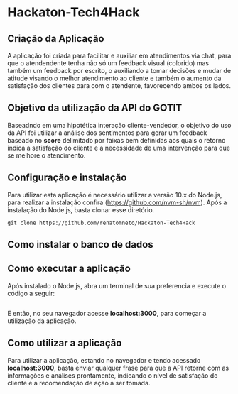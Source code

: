 # Hackaton-Tech4Hack

## Criação da Aplicação
A aplicação foi criada para facilitar e auxiliar em atendimentos via chat, para que o atendendente tenha não só um feedback visual (colorido) mas também um feedback por escrito, o auxiliando a tomar decisões e mudar de atitude visando o melhor atendimento ao cliente e também o aumento da satisfação dos clientes para com o atendente, favorecendo ambos os lados.

## Objetivo da utilização da API do GOTIT
Baseadndo em uma hipotética interação cliente-vendedor, o objetivo do uso da API foi utilizar a análise dos sentimentos para gerar um feedback baseado no **score** delimitado por faixas bem definidas aos quais o retorno indica a satisfação do cliente e a necessidade de uma intervenção para que se melhore o atendimento.

## Configuração e instalação
Para utilizar esta aplicação é necessário utilizar a versão 10.x do Node.js, para realizar a instalação confira (https://github.com/nvm-sh/nvm). 
Após a instalação do Node.js, basta clonar esse diretório.
```
git clone https://github.com/renatomneto/Hackaton-Tech4Hack
```
## Como instalar o banco de dados


## Como executar a aplicação
Após instalado o Node.js, abra um terminal de sua preferencia e execute o código a seguir:
```

```
E então, no seu navegador acesse **localhost:3000**, para começar a utilização da aplicação.

## Como utilizar a aplicação
Para utilizar a aplicação, estando no navegador e tendo acessado **localhost:3000**, basta enviar qualquer frase para que a API retorne com as informações e análises prontamente, indicando o nível de satisfação do cliente e a recomendação de ação a ser tomada. 
